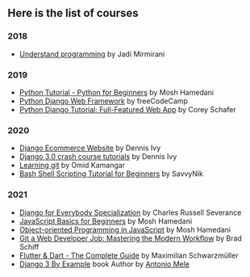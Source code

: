 ## Here is the list of courses
### 2018 
+ [Understand programming](https://youtube.com/playlist?list=PL-tKrPVkKKE1Y_o_h2w85dzVdoX5t7SI0) by Jadi Mirmirani
### 2019
+ [Python Tutorial - Python for Beginners](https://youtu.be/_uQrJ0TkZlc) by Mosh Hamedani
+ [Python Django Web Framework](https://youtu.be/F5mRW0jo-U4) by freeCodeCamp
+ [Python Django Tutorial: Full-Featured Web App](https://youtube.com/playlist?list=PL-osiE80TeTtoQCKZ03TU5fNfx2UY6U4p) by Corey Schafer
### 2020
+ [Django Ecommerce Website](https://youtube.com/playlist?list=PL-51WBLyFTg0omnamUjL1TCVov7yDTRng) by Dennis Ivy
+ [Django 3.0 crash course tutorials](https://youtube.com/playlist?list=PL-51WBLyFTg2vW-_6XBoUpE7vpmoR3ztO) by Dennis Ivy
+ [Learning git](https://youtube.com/playlist?list=PLJKoA-XT-wXd3WkfJ9tVOxuw0sj0EQ3Dt) by Omid Kamangar
+ [Bash Shell Scripting Tutorial for Beginners](https://youtube.com/playlist?list=PLKMOdY6Bhga5fmUcQQwhfL9thR_Yp1hZ7) by SavvyNik
### 2021
+ [Django for Everybody Specialization](https://www.coursera.org/specializations/django) by Charles Russell Severance
+ [JavaScript Basics for Beginners](https://www.udemy.com/course/javascript-basics-for-beginners/) by Mosh Hamedani
+ [Object-oriented Programming in JavaScript](https://www.udemy.com/course/javascript-object-oriented-programming/) by Mosh Hamedani
+ [Git a Web Developer Job: Mastering the Modern Workflow](https://www.udemy.com/course/git-a-web-developer-job-mastering-the-modern-workflow/) by Brad Schiff
+ [Flutter & Dart - The Complete Guide](https://www.udemy.com/course/learn-flutter-dart-to-build-ios-android-apps/) by Maximilian Schwarzmüller
+ [Django 3 By Example](https://www.google.com/books/edition/Django_3_By_Example/y83aDwAAQBAJ?hl=en) book Author by [Antonio Mele](https://www.google.com/search?q=Antonio+Mele)
